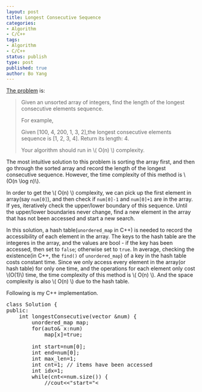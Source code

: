 ```yaml
---
layout: post
title: Longest Consecutive Sequence  
categories: 
- Algorithm
- C/C++ 
tags:
- Algorithm
- C/C++
status: publish
type: post
published: true
author: Bo Yang
---
```


[The problem](https://oj.leetcode.com/problems/longest-consecutive-sequence/) is:

> Given an unsorted array of integers, find the length of the longest consecutive elements sequence.
>
> For example,
>
> Given [100, 4, 200, 1, 3, 2],the longest consecutive elements sequence is [1, 2, 3, 4]. Return its length: 4.
>
>Your algorithm should run in \\( O(n) \\) complexity.

The most intuitive solution to this problem is sorting the array first, and then go through the sorted array and record the length of the longest consecutive sequence. However, the time complexity of this method is \\(O(n \log n)\\). 

In order to get the \\( O(n) \\) complexity, we can pick up the first element in array(say `num[0]`), and then check if `num[0]-1` and `num[0]+1` are in the array. If yes, iteratively check the upper/lower boundary of this sequence. Until the upper/lower boundaries never change, find a new element in the array that has not been accessed and start a new search. 

In this solution, a hash table(`unordered_map` in C++) is needed to record the accessibility of each element in the array. The keys to the hash table are the integeres in the array, and the values are bool - if the key has been accessed, then set to `false`; otherwise set to `true`. In average, checking the existence(in C++, the `find()` of `unordered_map`) of a key in the hash table costs constant time. Since we only access every element in the array(or hash table) for only one time, and the operations for each element only cost \\(O(1)\\) time, the time complexity of this method is \\( O(n) \\). And the space complexity is also \\( O(n) \\) due to the hash table.

Following is my C++ implementation.

<pre>
class Solution {
public:
    int longestConsecutive(vector<int> &num) {
        unordered_map<int,bool> map;
		for(auto& x:num)
			map[x]=true;
		
		int start=num[0];
		int end=num[0];
		int max_len=1;
		int cnt=1; // items have been accessed
		int idx=1;
		while(cnt<=num.size()) {
			//cout<<"start="<<start<<", end="<<end<<endl; // TEST ONLY
			map[start]=false;
			map[end]=false;
			// Find the lower boundary
			unordered_map<int,bool>::iterator got=map.find(start-1);
			if(got!=map.end() && got->second) { 
				start--;
				cnt++;
			}
			
			// Find the upper boundary
			got=map.find(end+1);
			if(got!=map.end() && got->second) { 
				end++;
				cnt++;
			}

			if(max_len<end-start+1)
				max_len=end-start+1;

			if(!(map[start]||map[end])) { 
				// If both start and end rich the boundaries, 
				// find a new entry for them.
				while(idx<num.size() && map[num[idx]]==false)
					idx++;
				start=num[idx];
				end=num[idx];
				map[start]=false;
				cnt++;
			}
		}

		return max_len;
    }
};
</pre>
